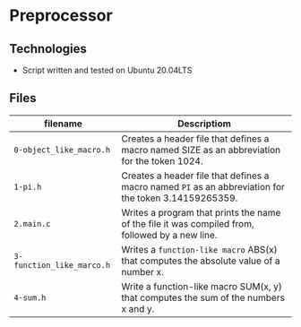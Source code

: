 # Preprocessor
## Technologies
* Script written and tested on Ubuntu 20.04LTS
## Files
filename | Descriptiom
--- | ---
`0-object_like_macro.h` | Creates a header file that defines a macro named SIZE as an abbreviation for the token 1024.
`1-pi.h` | Creates a header file that defines a macro named `PI` as an abbreviation for the token 3.14159265359.
`2.main.c` | Writes a program that prints the name of the file it was compiled from, followed by a new line.
`3-function_like_marco.h` | Writes a `function-like macro` ABS(x) that computes the absolute value of a number x.
`4-sum.h` | Write a function-like macro SUM(x, y) that computes the sum of the numbers x and y.
